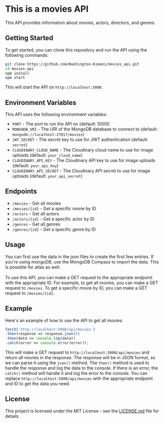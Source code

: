 # This is a movies API
This API provides information about movies, actors, directors, and genres.
## Getting Started
To get started, you can clone this repository and run the API using the following commands:
```bash
git clone https://github.com/Washington-Kimani/movies_api.git
cd movies-api
npm install
npm start
```
This will start the API on `http://localhost:5000`.
## Environment Variables
This API uses the following environment variables:
- `PORT` - The port to run the API on (default: 5000)
- `MONGODB_URI` - The URI of the MongoDB database to connect to (default: `mongodb://localhost:27017/movies`)
- `JWT_SECRET` - The secret key to use for JWT authentication (default: `secret`)
- `CLOUDINARY_CLOUD_NAME` - The Cloudinary cloud name to use for image uploads (default: `your_cloud_name`)
- `CLOUDINARY_API_KEY` - The Cloudinary API key to use for image uploads (default: `your_api_key`)
- `CLOUDINARY_API_SECRET` - The Cloudinary API secret to use for image uploads (default: `your_api_secret`)
## Endpoints
- `/movies` - Get all movies
- `/movies/{id}` - Get a specific movie by ID
- `/actors` - Get all actors
- `/actors/{id}` - Get a specific actor by ID
- `/genres` - Get all genres
- `/genres/{id}` - Get a specific genre by ID

## Usage
You can first use the data in the json files to create the first few entries. If you're using mongoDB, use the MongoDB Compass to import the data. This is possible for atlas as well.
</br>
</br>
To use this API, you can make a GET request to the appropriate endpoint with the appropriate ID. For example, to get all movies, you can make a GET request to `/movies`. To get a specific movie by ID, you can make a GET request to `/movies/{id}`.
## Example
Here's an example of how to use the API to get all movies:

```javascript
fetch('http://localhost:5000/api/movies')
.then(response => response.json())
.then(data => console.log(data))
.catch(error => console.error(error));
```

This will make a GET request to `http://localhost:5000/api/movies` and return all movies in the response. The response will be in JSON format, so we can parse it using the `json()` method. The `then()` method is used to handle the response and log the data to the console. If there is an error, the `catch()` method will handle it and log the error to the console.
You can replace `http://localhost:5000/api/movies` with the appropriate endpoint and ID to get the data you need.
## License
This project is licensed under the MIT License - see the [LICENSE.md](LICENSE.md) file for details.